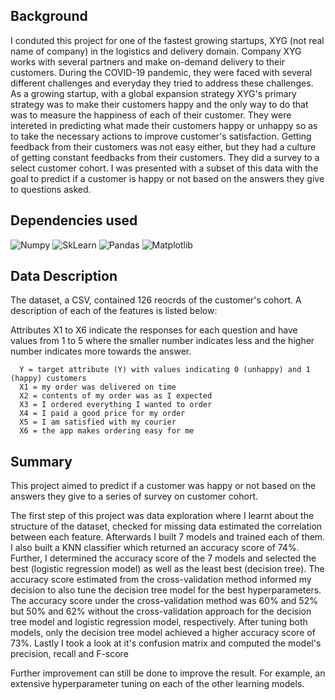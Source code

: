 ## Background
I conduted this project for one of the fastest growing startups, XYG (not real name of company) in the logistics and delivery domain. Company XYG works with several partners and make on-demand delivery to their customers. During the COVID-19 pandemic, they were faced with several different challenges and everyday they tried to address these challenges. As a growing startup, with a global expansion strategy XYG's primary strategy was to make their customers happy and the only way to do that was to measure the happiness of each of their customer. They were intereted in predicting what made their customers happy or unhappy so as to take the necessary actions to improve customer's satisfaction. Getting feedback from their customers was not easy either, but they had a culture of getting constant feedbacks from their customers. They did a survey to a select customer cohort. I was presented with a subset of this data with the goal to predict if a customer is happy or not based on the answers they give to questions asked.

## Dependencies used

![Numpy](https://img.shields.io/badge/Numpy-777BB4?style=for-the-badge&logo=numpy&logoColor=white)
![SkLearn](https://img.shields.io/badge/scikit_learn-F7931E?style=for-the-badge&logo=scikit-learn&logoColor=white)
![Pandas](https://img.shields.io/badge/Pandas-2C2D72?style=for-the-badge&logo=pandas&logoColor=white)
![Matplotlib](https://img.shields.io/badge/Matplotlib-%23ffffff.svg?style=for-the-badge&logo=Matplotlib&logoColor=black)

## Data Description
The dataset, a CSV, contained 126 reocrds of the customer's cohort. A description of each of the features is listed below:

Attributes X1 to X6 indicate the responses for each question and have values from 1 to 5 where the smaller number indicates less and the higher number indicates more towards the answer.
   
      Y = target attribute (Y) with values indicating 0 (unhappy) and 1 (happy) customers
      X1 = my order was delivered on time
      X2 = contents of my order was as I expected
      X3 = I ordered everything I wanted to order
      X4 = I paid a good price for my order
      X5 = I am satisfied with my courier
      X6 = the app makes ordering easy for me
      
## Summary
This project aimed to predict if a customer was happy or not based on the answers they give to a series of survey on customer cohort. 

The first step of this project was data exploration where I learnt about the structure of the dataset, checked for missing data estimated the correlation between each feature.  Afterwards I built 7 models and trained each of them. I also built a KNN classifier which returned an accuracy score of  74%. Further, I determined the accuracy score of the 7 models and selected the best (logistic regression model) as well as the least best (decision tree). The accuracy score estimated from the cross-validation method informed my decision to also tune the decision tree model for the best hyperparameters. The accuracy score under the cross-validation method was 60% and 52% but 50% and 62% without the cross-validation approach for the decision tree model and logistic regression model, respectively. After tuning both models, only the decision tree model achieved a higher accuracy score of 73%. Lastly I took a look at it's confusion matrix and computed the model's precision, recall and F-score

Further improvement can still be done to improve the result. For example, an extensive hyperparameter tuning on each of the other learning models. 


